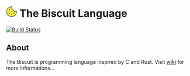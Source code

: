 # ![alt text](doc/biscuit_logo.png "logo") The Biscuit Language

[![Build Status](http://89.177.170.156:8080/job/biscuit/badge/icon)](http://89.177.170.156:8080/job/biscuit/)

## About
The Biscuit is programming language inspired by C and Rust.
Visit [wiki](https://github.com/travisdoor/bl/wiki) for more informations...
